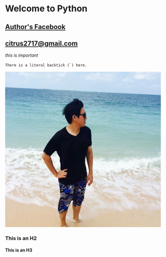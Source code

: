 # Welcome to Python 

## [Author's Facebook](https://www.facebook.com/chen.han.3597 "title")
## <citrus2717@gmail.com>
  
  *this is important*
  
  ``There is a literal backtick (`) here.``
  
  ![Author](author.jpg)
  

### This is an H2

#### This is an H3

